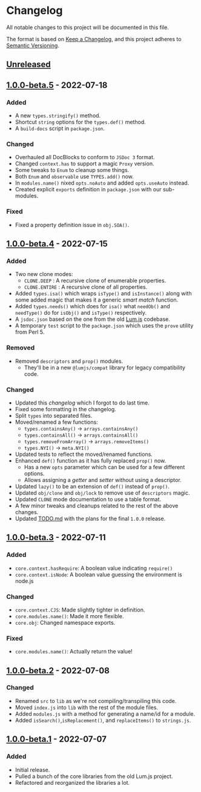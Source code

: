 # Changelog
All notable changes to this project will be documented in this file.

The format is based on [Keep a Changelog](https://keepachangelog.com/en/1.0.0/),
and this project adheres to [Semantic Versioning](https://semver.org/spec/v2.0.0.html).

## [Unreleased]

## [1.0.0-beta.5] - 2022-07-18
### Added
- A new `types.stringify()` method.
- Shortcut `string` options for the `types.def()` method.
- A `build-docs` script in `package.json`.
### Changed
- Overhauled all DocBlocks to conform to `JSDoc 3` format.
- Changed `context.has` to support a magic `Proxy` version.
- Some tweaks to `Enum` to cleanup some things.
- Both `Enum` and `observable` use `TYPES.add()` now.
- In `modules.name()` nixed `opts.noAuto` and added `opts.useAuto` instead.
- Created explicit `exports` definition in `package.json` with our sub-modules.
### Fixed
- Fixed a property definition issue in `obj.SOA()`. 

## [1.0.0-beta.4] - 2022-07-15
### Added
- Two new clone modes:
  - `CLONE.DEEP` : A recursive clone of enumerable properties.
  - `CLONE.ENTIRE` : A recursive clone of all properties.
- Added `types.isa()` which wraps `isType()` and `isInstance()` along with some added magic that makes it a generic *smart match* function.
- Added `types.needs()` which does for `isa()` what `needOb()` and `needType()` do for `isObj()` and `isType()` respectively.
- A `jsdoc.json` based on the one from the old [Lum.js](https://github.com/supernovus/lum.js) codebase.
- A temporary `test` script to the `package.json` which uses the `prove` utility from Perl 5.
### Removed
- Removed `descriptors` and `prop()` modules.
  - They'll be in a new `@lumjs/compat` library for legacy compatibility code.
### Changed
- Updated this *changelog* which I forgot to do last time.
- Fixed some formatting in the changelog.
- Split `types` into separated files.
- Moved/renamed a few functions:
  - `types.containsAny()` → `arrays.containsAny()`
  - `types.containsAll()` → `arrays.containsAll()`
  - `types.removeFromArray()` → `arrays.removeItems()`
  - `types.NYI()` → `meta.NYI()`
- Updated tests to reflect the moved/renamed functions.
- Enhanced `def()` function as it has fully replaced `prop()` now.
  - Has a new `opts` parameter which can be used for a few different options.
  - Allows assigning a *getter* and *setter* without using a descriptor.
- Updated `lazy()` to be an extension of `def()` instead of `prop()`.
- Updated `obj/clone` and `obj/lock` to remove use of `descriptors` magic.
- Updated `CLONE` mode documentation to use a table format.
- A few minor tweaks and cleanups related to the rest of the above changes.
- Updated [TODO.md](TODO.md) with the plans for the final `1.0.0` release.

## [1.0.0-beta.3] - 2022-07-11
### Added
- `core.context.hasRequire`: A boolean value indicating `require()`
- `core.context.isNode`: A boolean value guessing the environment is node.js
### Changed
- `core.context.CJS`: Made slightly tighter in definition.
- `core.modules.name()`: Made it more flexible.
- `core.obj`: Changed namespace exports.
### Fixed
- `core.modules.name()`: Actually return the value!

## [1.0.0-beta.2] - 2022-07-08
### Changed
- Renamed `src` to `lib` as we're not compiling/transpiling this code.
- Moved `index.js` into `lib` with the rest of the module files.
- Added `modules.js` with a method for generating a name/id for a module.
- Added `isSearch()`,`isReplacement()`, and `replaceItems()` to `strings.js`.

## [1.0.0-beta.1] - 2022-07-07
### Added
- Initial release.
- Pulled a bunch of the core libraries from the old Lum.js project.
- Refactored and reorganized the libraries a lot.

[Unreleased]: https://github.com/supernovus/lum.core.js/compare/v1.0.0-beta.5...HEAD
[1.0.0-beta.5]: https://github.com/supernovus/lum.core.js/compare/v1.0.0-beta.4...v1.0.0-beta.5
[1.0.0-beta.4]: https://github.com/supernovus/lum.core.js/compare/v1.0.0-beta.3...v1.0.0-beta.4
[1.0.0-beta.3]: https://github.com/supernovus/lum.core.js/compare/v1.0.0-beta.2...v1.0.0-beta.3
[1.0.0-beta.2]: https://github.com/supernovus/lum.core.js/compare/v1.0.0-beta.1...v1.0.0-beta.2
[1.0.0-beta.1]: https://github.com/supernovus/lum.core.js/releases/tag/v1.0.0-beta.1

